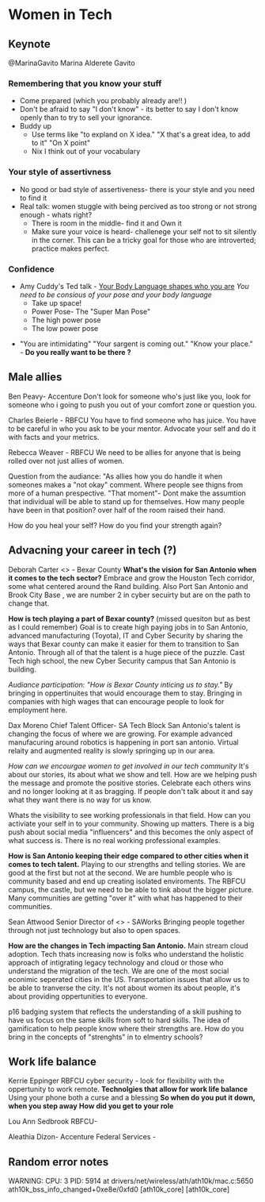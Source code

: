# Women in Tech

## Keynote

@MarinaGavito
Marina Alderete Gavito

### Remembering that you know your stuff

* Come prepared (which you probably already are!! )
* Don't be afraid to say "I don't know" - its better to say I don't know openly than to try to sell your ignorance.
* Buddy up
  - Use terms like "to expland on X idea." "X that's a great idea, to add to it" "On X point"
  - Nix I think out of your vocabulary  

### Your style of assertivness

* No good or bad style of assertiveness- there is your style and you need to find it
* Real talk: women stuggle with being percived as too strong or not strong enough - whats right?
  - There is room in the middle- find it and Own it 
  - Make sure your voice is heard- challenege your self not to sit silently in the corner. This can be a tricky goal for those who are introverted; practice makes perfect.

### Confidence

* Amy Cuddy's Ted talk - [Your Body Language shapes who you are]()
  *You need to be consious of your pose and your body language*
  - Take up space!
  - Power Pose- The "Super Man Pose"
  - The high power pose
  - The low power pose

 - "You are intimidating" "Your sargent is coming out." "Know your place." - **Do you really want to be there ?**



## Male allies

Ben Peavy- Accenture
Don't look for someone who's just like you, look for someone who i going to push you out of your comfort zone or question you. 

Charles Beierle - RBFCU
You have to find someone who has juice. You have to be careful in who you ask to be your mentor. 
Advocate your self and do it with facts and your metrics.

Rebecca Weaver - RBFCU
We need to be allies for anyone that is being rolled over not just allies of women.

Question from the audiance: "As allies how you do handle it when someones makes a "not okay" comment. Where people see thigns from more of a human prespective.
"That moment"- Dont make the assumtion that individual will be able to stand up for themselves. How many people have been in that position? over half of the room raised their hand. 

How do you heal your self? How do you find your strength again?

## Advacning your career in tech (?)

Deborah Carter <> - Bexar County
**What's the vision for San Antonio when it comes to the tech sector?** 
    Embrace and grow the Houston Tech corridor, some what centered around the Rand building. Also Port San Antonio and Brook City Base , we are number 2 in cyber secuirty but are on the path to change that.

**How is tech playing a part of Bexar county?** (missed quesiton but as best as I could remember)
Goal is to create high paying jobs in to San Antonio, advanced manufacturing (Toyota), IT and Cyber Security by sharing the ways that Bexar county can make it easier for them to transition to San Antonio. Through all of that the talent is a huge piece of the puzzle. Cast Tech high school, the new Cyber Security campus that San Antonio is building.

*Audiance participation: "How is Bexar County inticing us to stay."*
 By bringing in oppertinuites that would encourage them to stay. Bringing in companies with high wages that can encourage people to look for employment here.

Dax Moreno Chief Talent Officer- SA Tech Block
    San Antonio's talent is changing the focus of where we are growing. For example advanced manufacuring around robotics is happening in port san antonio. Virtual relaity and augmented reality is slowly springing up in our area.

*How can we encourgae women to get involved in our tech community*
It's about our stories, its about what we show and tell. How are we helping push the message and promote the positive stories. Celebrate each others wins and no longer looking at it as bragging. If people don't talk about it and say what they want there is no way for us know.

Whats the visibility to see working professionals in that field. How can you activiate your self in to your community. Showing up matters. There is a big push about social media "influencers" and this becomes the only aspect of what success is. There is no real working professional examples. 

**How is San Antonio keeping their edge compared to other cities when it comes to tech talent.**
    Playing to our strengths and telling stories. We are good at the first but not at the second. We are humble people who is community based and end up creating isolated enviroments. The RBFCU campus, the castle, but we need to be able to tink about the bigger picture. Many communities are getting "over it" with what has happened to their communities. 

Sean Attwood Senior Director of <> - SAWorks
    Bringing people together through not just technology but also to open spaces.

**How are the changes in Tech impacting San Antonio.**
     Main stream cloud adoption. Tech thats increasing now is folks who understand the holistic approach of intigrating legacy technology and cloud or those who understand the migration of the tech. 
We are one of the most social econimic seperated cities in the US. Transportation issues that allow us to be able to tranverse the city. It's not about women its about people, it's about providing oppertunities to everyone.


p16 badging system that reflects the understanding of a skill pushing to have us focus on the same skills from soft to hard skills. The idea of gamification to help people know where their strengths are. How do you bring in the concepts of "strenghts" in to elmentry schools? 


## Work life balance

Kerrie Eppinger RBFCU cyber security  - look for flexibility with the oppertunity to work remote. 
**Technolgies that allow for work life balance** Using your phone both a curse and a blessing
**So when do you put it down, when you step away**
**How did you get to your role**

Lou Ann Sedbrook RBFCU-  


Aleathia Dizon- Accenture Federal Services - 




## Random error notes 
WARNING: CPU: 3 PID: 5914 at drivers/net/wireless/ath/ath10k/mac.c:5650 ath10k_bss_info_changed+0xe8e/0xfd0 [ath10k_core] [ath10k_core]